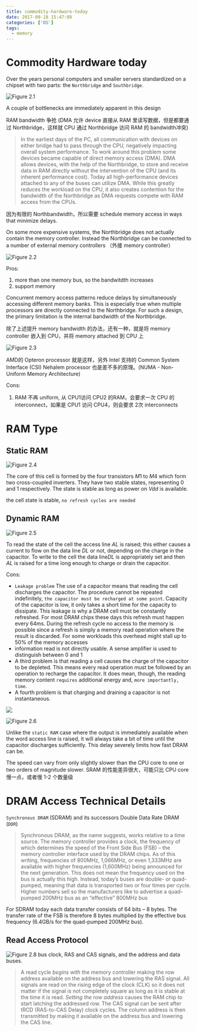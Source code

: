 ```yaml
---
title: commodity-hardware-today
date: 2017-09-18 15:47:09
categories: ['OS']
tags:
  - memory
---
```

# Commodity Hardware today
Over the years personal computers and smaller servers standardized on a chipset with two parts: the `Northbridge` and `Southbridge`.

![Figure 2.1](Selection_001.png)

A couple of bottlenecks are immediately apparent in this design

RAM bandwidth 争抢 (DMA 允许 device 直接从 RAM 里读写数据，但是都要通过 Northbridge，这样就 CPU 通过 Northbridge 访问 RAM 的 bandwidth冲突)
> In the earliest days of the PC, all communication with devices on either bridge had to pass through the CPU, negatively impacting overall system performance. To work around this problem some devices became capable of direct memory access (DMA). DMA allows devices, with the help of the Northbridge, to store and receive data in RAM directly without the intervention of the CPU (and its inherent performance cost). Today all high-performance devices attached to any of the buses can utilize DMA. While this greatly reduces the workload on the CPU, it also creates contention for the bandwidth of the Northbridge as DMA requests compete with RAM access from the CPUs.

因为有限的 Northbandwidth，所以需要 schedule memory access in ways that minimize delays.

On some more expensive systems, the Northbridge does not actually contain the memory controller. Instead the Northbridge can be connected to a number of external memory controllers （外接 memory controller）

![Figure 2.2](Selection_002.png)

Pros:
1. more than one memory bus, so the bandwitdth increases
2. support memory

Concurrent memory access patterns reduce delays by simultaneously accessing different memory banks. This is especially true when multiple processors are directly connected to the Northbridge. For such a design, the primary limitation is the internal bandwidth of the Northbridge.

除了上述提升 memory bandwidth 的办法，还有一种，就是将 memory controller 嵌入到 CPU，并将 memory attached 到 CPU 上

![Figure 2.3](Selection_003.png)

AMD的 Opteron processor 就是这样，另外 Intel 支持的 Common System Interface (CSI) Nehalem processor 也是差不多的原理。(NUMA - Non-Uniform Memory Architecture)

Cons:
1. RAM 不再 uniform, 从 CPU1访问 CPU2 的RAM，会要求一次 CPU 的 interconnect，如果是 CPU1 访问 CPU4，则会要求 2次 interconnects

# RAM Type
## Static RAM

![Figure 2.4](Selection_004.png)

The core of this cell is formed by the four transistors $M1$ to $M4$ which form two cross-coupled inverters. They have two stable states, representing 0 and 1 respectively. The state is stable as long as power on $Vdd$ is available.

the cell state is stable, `no refresh cycles are needed`

## Dynamic RAM

![Figure 2.5](Selection_005.png)

To read the state of the cell the access line $AL$ is raised; this either causes a current to flow on the data line $DL$ or not, depending on the charge in the capacitor.
To write to the cell the data line$DL$ is appropriately set and then $AL$ is raised for a time long enough to charge or drain the capacitor.

Cons:
- `Leakage problem`
The use of a capacitor means that reading the cell discharges the capacitor. The procedure cannot be repeated indefinitely, `the capacitor must be recharged at some point`. Capacity of the capacitor is low, it only takes a short time for the capacity to dissipate.
This leakage is why a DRAM cell must be constantly refreshed. For most DRAM chips these days this refresh must happen every 64ms. During the refresh cycle no access to the memory is possible since a refresh is simply a memory read operation where the result is discarded. For some workloads this overhead might stall up to 50% of the memory accesses
- information read is not directly usable. A sense amplifier is used to distinguish between 0 and 1
- A third problem is that reading a cell causes the charge of the capacitor to be depleted. This means every read operation must be followed by an operation to recharge the capacitor. It does mean, though, the reading memory content `requires` additional energy and, `more importantly, time`.
- A fourth problem is that charging and draining a capacitor is not instantaneous.

![](equation_001.png)

![Figure 2.6](Selection_006.png)

Unlike the `static RAM` case where the output is immediately available when the word access line is raised, it will always take a bit of time until the capacitor discharges sufficiently. This delay severely limits how fast DRAM can be.

The speed can vary from only slightly slower than the CPU core to one or two orders of magnitude slower. SRAM 的性能差异很大，可能只比 CPU core 慢一点，或者慢 1-2 个数量级

# DRAM Access Technical Details
`Synchronous DRAM` (SDRAM) and its successors Double Data Rate DRAM (`DDR`)
> Synchronous DRAM, as the name suggests, works relative to a time source. The memory controller provides a clock, the frequency of which determines the speed of the Front Side Bus (FSB) – the memory controller interface used by the DRAM chips. As of this writing, frequencies of 800MHz, 1,066MHz, or even 1,333MHz are available with higher frequencies (1,600MHz) being announced for the next generation. This does not mean the frequency used on the bus is actually this high. Instead, today’s buses are double- or quad-pumped, meaning that data is transported two or four times per cycle. Higher numbers sell so the manufacturers like to advertise a quad-pumped 200MHz bus as an “effective” 800MHz bus

For SDRAM today each data transfer consists of 64 bits – 8 bytes. The transfer rate of the FSB is therefore 8 bytes multiplied by the effective bus frequency (6.4GB/s for the quad-pumped 200MHz bus).

## Read Access Protocol


![Figure 2.8](Selection_008.png)
bus clock, RAS and CAS signals, and the address and data buses.
> A read cycle *begins with* the memory controller making the row address available on the address bus and lowering the RAS signal. All signals are read on the rising edge of the clock (CLK) so it does not matter if the signal is not completely square as long as it is stable at the time it is read. *Setting the row address* causes the RAM chip to start latching the addressed row.
The CAS signal can be sent after tRCD (RAS-to-CAS Delay) clock cycles. The column address is then transmitted by making it available on the address bus and lowering the CAS line.

